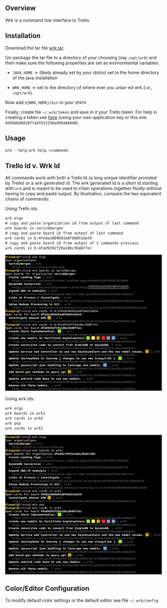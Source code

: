Overview
--------

Wrk is a command line interface to Trello.

Installation
--------------

Download the tar file [wrk.tar](https://github.com/downloads/blangel/wrk/wrk.tar)

Un-package the tar file to a directory of your choosing (say `/opt/wrk`) and then make sure the following properties are set as environmental variables:

* `JAVA_HOME` -> (likely already set by your distro) set to the home directory of the java installation

* `WRK_HOME` -> set to the directory of where ever you untar-ed wrk (i.e., `/opt/wrk`).

Now add `${WRK_HOME}/bin` to your `$PATH`

Finally, create file `~/.wrk/token` and save in it your Trello token.  For help in creating a token see [here](https://trello.com/docs/gettingstarted/index.html#getting-a-token-from-a-user) (using your own application key or this one `8d56bbd601877abfd13150a999a840d0`).

Usage
-------

`wrk --help`
`wrk help <command>`

Trello Id v. Wrk Id
--------

All commands work with both a Trello Id (a long unique identifier provided by Trello) or a wrk generated id.  The wrk generated id is a short id starting with `wrk` and is meant to be used to chain operations together fluidly without having to copy and paste output.  By illustration, compare the two equivalent chains of commands:

Using Trello ids:

    wrk orgs
    # copy and paste organization id from output of last command
    wrk boards in varickbergen
    # copy and paste board id from output of last command
    wrk cards in b:4feda1809693a8f66051de39
    # copy and paste board id from output of 2 commands previous
    wrk cards in b:4fed9292f29a10bc3b4077ec
    
![trello ids](https://github.com/blangel/wrk/raw/master/docs/img/trello-id.png "trello ids")

Using wrk ids:

    wrk orgs
    wrk boards in wrk1
    wrk cards in wrk5
    wrk pop
    wrk cards in wrk2

![wrk ids](https://github.com/blangel/wrk/raw/master/docs/img/wrk-id.png "wrk ids")

Color/Editor Configuration
------

To modify default color settings or the default editor see file `~/.wrk/config`
